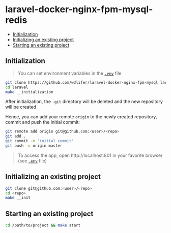 # laravel-docker-nginx-fpm-mysql-redis

- [Initialization](#initialization)
- [Initializing an existing project](#initializing-an-existing-project)
- [Starting an existing project](#starting-an-existing-project)

## Initialization

> You can set environment variables in the [`.env`](.env) file

``` sh
git clone https://github.com/w3lifer/laravel-docker-nginx-fpm-mysql laravel
cd laravel
make __initialization
```

After initialization, the `.git` directory will be deleted and the new repository will be created

Hence, you can add your remote `origin` to the newly created repository, commit and push the initial commit:

``` sh
git remote add origin git@github.com:<user>/<repo>
git add .
git commit -m 'initial commit'
git push -u origin master
```

> To access the app, open http://localhost:801 in your favorite browser (see [`.env`](.env) file)

## Initializing an existing project

``` sh
git clone git@github.com:<user>/<repo>
cd <repo>
make __init
```

## Starting an existing project

``` sh
cd /path/to/project && make start
```

